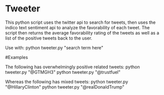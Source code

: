 # Tweeter

This python script uses the twitter api to search for tweets, then uses the indico text sentiment api to analyze the favorability of each tweet. The script then returns the average favorability rating of the tweets as well as a list of the positive tweets back to the user.

Use with:
python tweeter.py "search term here"

#Examples

The following has overwhelmingly positive related tweets:
	python tweeter.py "@GTMGH3"
	python tweeter.py "@trustfuel"

Whereas the following has mixed tweets:
	python tweeter.py "@HillaryClinton"
	python tweeter.py "@realDonaldTrump"
